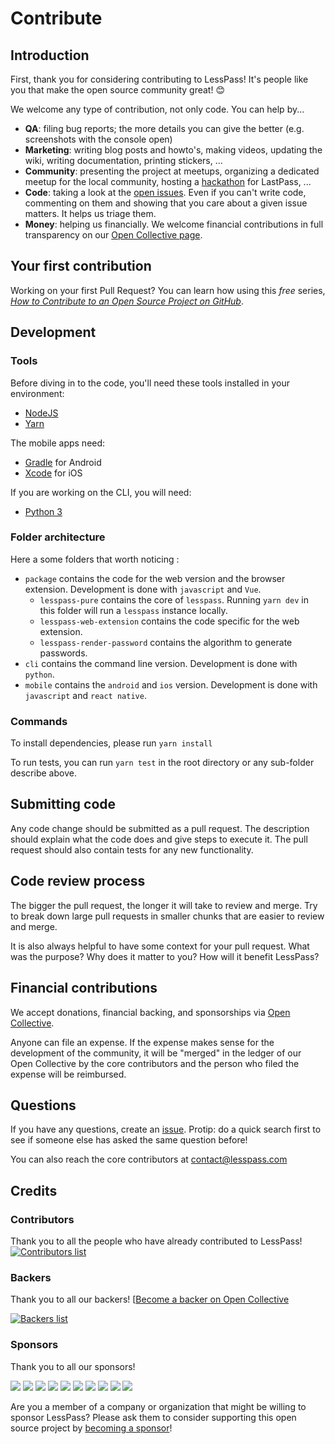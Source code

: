# Contribute

## Introduction

First, thank you for considering contributing to LessPass! It's people like you that make the open source community great! 😊

We welcome any type of contribution, not only code. You can help by...

- **QA**: filing bug reports; the more details you can give the better (e.g. screenshots with the console open)
- **Marketing**: writing blog posts and howto's, making videos, updating the wiki, writing documentation, printing stickers, ...
- **Community**: presenting the project at meetups, organizing a dedicated meetup for the local community, hosting a [hackathon](https://en.wikipedia.org/wiki/Hackathon) for LastPass, ...
- **Code**: taking a look at the [open issues](issues). Even if you can't write code, commenting on them and showing that you care about a given issue matters. It helps us triage them.
- **Money**: helping us financially. We welcome financial contributions in full transparency on our [Open Collective page](https://opencollective.com/lesspass).

## Your first contribution

Working on your first Pull Request? You can learn how using this *free* series, [*How to Contribute to an Open Source Project on GitHub*](https://egghead.io/series/how-to-contribute-to-an-open-source-project-on-github).

## Development

### Tools

Before diving in to the code, you'll need these tools installed in your environment:

 * [NodeJS](https://nodejs.org/)
 * [Yarn](https://yarnpkg.com/)

The mobile apps need:

 * [Gradle](https://developer.android.com/studio/build/) for Android
 * [Xcode](https://developer.apple.com/xcode/) for iOS

If you are working on the CLI, you will need:

 * [Python 3](https://www.python.org/)

### Folder architecture

Here a some folders that worth noticing :
 * `package` contains the code for the web version and the browser extension. Development is done with `javascript` and `Vue`.
   * `lesspass-pure` contains the core of `lesspass`. Running `yarn dev` in this folder will run a `lesspass` instance locally.
   * `lesspass-web-extension` contains the code specific for the web extension.
   * `lesspass-render-password` contains the algorithm to generate passwords.
 * `cli` contains the command line version. Development is done with `python`.
 * `mobile` contains the `android` and `ios` version. Development is done with `javascript` and `react native`.

### Commands

To install dependencies, please run `yarn install`

To run tests, you can run `yarn test` in the root directory or any sub-folder describe above.

## Submitting code

Any code change should be submitted as a pull request. The description should explain what the code does and give steps to execute it. The pull request should also contain tests for any new functionality.

## Code review process

The bigger the pull request, the longer it will take to review and merge. Try to break down large pull requests in smaller chunks that are easier to review and merge.

It is also always helpful to have some context for your pull request. What was the purpose? Why does it matter to you? How will it benefit LessPass?

## Financial contributions

We accept donations, financial backing, and sponsorships via [Open Collective](https://opencollective.com/lesspass).

Anyone can file an expense. If the expense makes sense for the development of the community, it will be "merged" in the ledger of our Open Collective by the core contributors and the person who filed the expense will be reimbursed.

## Questions

If you have any questions, create an [issue](issue). Protip: do a quick search first to see if someone else has asked the same question before!

You can also reach the core contributors at contact@lesspass.com

## Credits

### Contributors

Thank you to all the people who have already contributed to LessPass!
[![Contributors list](https://opencollective.com/lesspass/contributors.svg?width=890)](https://github.com/lesspass/lesspass/graphs/contributors)

### Backers

Thank you to all our backers! [[Become a backer on Open Collective](https://opencollective.com/lesspass#backer)

<a href="https://opencollective.com/lesspass#backers" target="_blank">![Backers list](https://opencollective.com/lesspass/backers.svg?width=890)</a>

### Sponsors

Thank you to all our sponsors!

<a href="https://opencollective.com/lesspass/sponsor/0/website" target="_blank"><img src="https://opencollective.com/lesspass/sponsor/0/avatar.svg"></a>
<a href="https://opencollective.com/lesspass/sponsor/1/website" target="_blank"><img src="https://opencollective.com/lesspass/sponsor/1/avatar.svg"></a>
<a href="https://opencollective.com/lesspass/sponsor/2/website" target="_blank"><img src="https://opencollective.com/lesspass/sponsor/2/avatar.svg"></a>
<a href="https://opencollective.com/lesspass/sponsor/3/website" target="_blank"><img src="https://opencollective.com/lesspass/sponsor/3/avatar.svg"></a>
<a href="https://opencollective.com/lesspass/sponsor/4/website" target="_blank"><img src="https://opencollective.com/lesspass/sponsor/4/avatar.svg"></a>
<a href="https://opencollective.com/lesspass/sponsor/5/website" target="_blank"><img src="https://opencollective.com/lesspass/sponsor/5/avatar.svg"></a>
<a href="https://opencollective.com/lesspass/sponsor/6/website" target="_blank"><img src="https://opencollective.com/lesspass/sponsor/6/avatar.svg"></a>
<a href="https://opencollective.com/lesspass/sponsor/7/website" target="_blank"><img src="https://opencollective.com/lesspass/sponsor/7/avatar.svg"></a>
<a href="https://opencollective.com/lesspass/sponsor/8/website" target="_blank"><img src="https://opencollective.com/lesspass/sponsor/8/avatar.svg"></a>
<a href="https://opencollective.com/lesspass/sponsor/9/website" target="_blank"><img src="https://opencollective.com/lesspass/sponsor/9/avatar.svg"></a>

Are you a member of a company or organization that might be willing to sponsor LessPass? Please ask them to consider supporting this open source project by [becoming a sponsor](https://opencollective.com/lesspass#sponsor)!

<!-- This `CONTRIBUTING.md` is based on @nayafia's template https://github.com/nayafia/contributing-template -->
